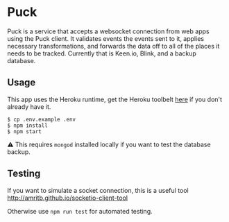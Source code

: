 # Puck

Puck is a service that accepts a websocket connection from web apps using the Puck client. It validates events the events sent to it, applies necessary transformations, and forwards the data off to all of the places it needs to be tracked. Currently that is Keen.io, Blink, and a backup database.

## Usage

This app uses the Heroku runtime, get the Heroku toolbelt [here](https://devcenter.heroku.com/articles/heroku-cli#macos) if you don't already have it.

```
$ cp .env.example .env
$ npm install
$ npm start
```

:warning: This requires `mongod` installed locally if you want to test the database backup.

## Testing

If you want to simulate a socket connection, this is a useful tool
http://amritb.github.io/socketio-client-tool

Otherwise use `npm run test` for automated testing.
